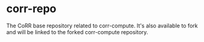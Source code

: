 # corr-repo
The CoRR base repository related to corr-compute. It's also available to fork and will be linked to the forked corr-compute repository.
